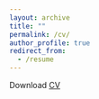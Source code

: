 ```yaml
---
layout: archive
title: ""
permalink: /cv/
author_profile: true
redirect_from:
  - /resume
---
```


Download [CV](https://www-business.media.uconn.edu/wp-content/uploads/sites/969/2016/08/Peng-CV-Jan-2024.pdf)
